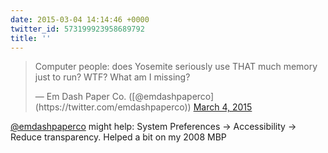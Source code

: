 ```yaml
---
date: 2015-03-04 14:14:46 +0000
twitter_id: 573199923958689792
title: ''
---
```


<blockquote class="twitter-tweet"><p lang="en" dir="ltr">Computer people: does Yosemite seriously use THAT much memory just to run? WTF? What am I missing?</p>&mdash; Em Dash Paper Co. ([@emdashpaperco](https://twitter.com/emdashpaperco)) <a href="https://twitter.com/emdashpaperco/status/573193607601135616?ref_src=twsrc%5Etfw">March 4, 2015</a></blockquote>
<script async src="https://platform.twitter.com/widgets.js" charset="utf-8"></script>

[@emdashpaperco](https://twitter.com/emdashpaperco) might help: System Preferences -&gt; Accessibility -&gt; Reduce transparency. Helped a bit on my 2008 MBP

